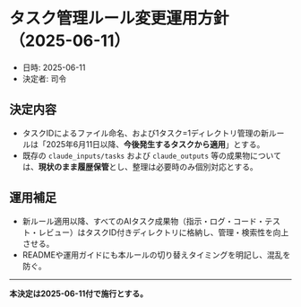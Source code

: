 # タスク管理ルール変更運用方針（2025-06-11）

- 日時: 2025-06-11
- 決定者: 司令

## 決定内容

- タスクIDによるファイル命名、および1タスク=1ディレクトリ管理の新ルールは「2025年6月11日以降、**今後発生するタスクから適用**」とする。
- 既存の `claude_inputs/tasks` および `claude_outputs` 等の成果物については、**現状のまま履歴保管**とし、整理は必要時のみ個別対応とする。

## 運用補足

- 新ルール適用以降、すべてのAIタスク成果物（指示・ログ・コード・テスト・レビュー）はタスクID付きディレクトリに格納し、管理・検索性を向上させる。
- READMEや運用ガイドにも本ルールの切り替えタイミングを明記し、混乱を防ぐ。

---

**本決定は2025-06-11付で施行とする。**
